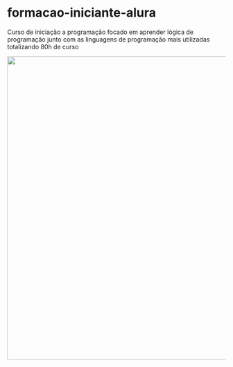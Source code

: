 # formacao-iniciante-alura
Curso de iniciação a programação focado em aprender lógica de programação junto com as linguagens de programação mais utilizadas totalizando 80h de curso

<div align="center">
<img src="https://user-images.githubusercontent.com/80546584/147533144-9d65a2bd-95aa-4077-8dc7-c4fc5865e909.png" width="700px" />
</div>
